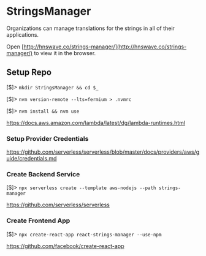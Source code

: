 # StringsManager

Organizations can manage translations for the strings in all of their applications.

Open [http://hnswave.co/strings-manager/](http://hnswave.co/strings-manager/) to view it in the browser.

## Setup Repo

[$]> `mkdir StringsManager && cd $_`

[$]> `nvm version-remote --lts=fermium > .nvmrc`

[$]> `nvm install && nvm use`

https://docs.aws.amazon.com/lambda/latest/dg/lambda-runtimes.html

### Setup Provider Credentials

https://github.com/serverless/serverless/blob/master/docs/providers/aws/guide/credentials.md

### Create Backend Service

[$]> `npx serverless create --template aws-nodejs --path strings-manager`

https://github.com/serverless/serverless

### Create Frontend App

[$]> `npx create-react-app react-strings-manager --use-npm`

https://github.com/facebook/create-react-app
